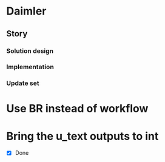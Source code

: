 # Daimler

## Story

### Solution design

### Implementation

### Update set


# Use BR instead of workflow

# Bring the u_text outputs to int
- [x] Done
